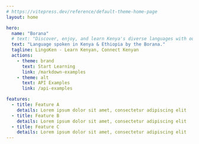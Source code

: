 ```yaml
---
# https://vitepress.dev/reference/default-theme-home-page
layout: home

hero:
  name: "Borana"
  # text: "Discover, enjoy, and learn Kenya's diverse languages with our web and mobile platform, covering over 42 dialects for language enthusiasts and learners."
  text: "Language spoken in Kenya & Ethiopia by the Borana."
  tagline: LingoKen - Learn Kenyan, Connect Kenyan
  actions:
    - theme: brand
      text: Start Learning
      link: /markdown-examples
    - theme: alt
      text: API Examples
      link: /api-examples

features:
  - title: Feature A
    details: Lorem ipsum dolor sit amet, consectetur adipiscing elit
  - title: Feature B
    details: Lorem ipsum dolor sit amet, consectetur adipiscing elit
  - title: Feature C
    details: Lorem ipsum dolor sit amet, consectetur adipiscing elit
---
```


